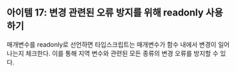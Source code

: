 ## 아이템 17: 변경 관련된 오류 방지를 위해 readonly 사용하기

매개변수를 readonly로 선언하면 타입스크립트는 매개변수가 함수 내에서 변경이 일어나는지 체크한다.
이를 통해 지역 변수와 관련된 모든 종류의 변경 오류를 방지할 수 있다.
